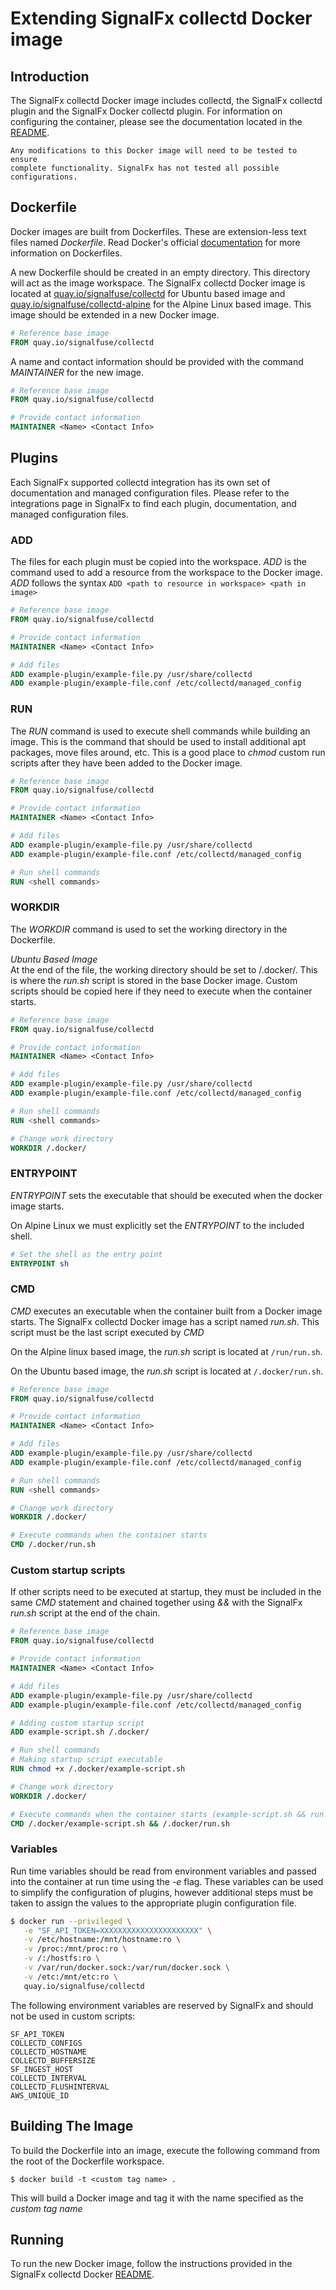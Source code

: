 # Extending SignalFx collectd Docker image

## Introduction

The SignalFx collectd Docker image includes collectd, the SignalFx collectd 
plugin and the SignalFx Docker collectd plugin. For information on 
configuring the container, please see the documentation located in the 
[README](../README.md).

```
Any modifications to this Docker image will need to be tested to ensure 
complete functionality. SignalFx has not tested all possible configurations.
```

## Dockerfile

Docker images are built from Dockerfiles. These are extension-less text files 
named *Dockerfile*. Read Docker's official 
[documentation](https://docs.docker.com/engine/reference/builder/) for more 
information on Dockerfiles.

A new Dockerfile should be created in an empty directory. This 
directory will act as the image workspace. The SignalFx collectd Docker 
image is located at 
[quay.io/signalfuse/collectd](https://quay.io/repository/signalfuse/collectd)
for Ubuntu based image and 
[quay.io/signalfuse/collectd-alpine](https://quay.io/repository/signalfuse/collectd-alpine)
for the Alpine Linux based image. 
This image should be extended in a new Docker image.  

```Dockerfile
# Reference base image
FROM quay.io/signalfuse/collectd
```

A name and contact information should be provided with the command *MAINTAINER*
for the new image.

```Dockerfile
# Reference base image
FROM quay.io/signalfuse/collectd

# Provide contact information
MAINTAINER <Name> <Contact Info>
```

## Plugins

Each SignalFx supported collectd integration has its own set of documentation
and managed configuration files. Please refer to the integrations page in 
SignalFx to find each plugin, documentation, and managed 
configuration files.

### ADD

The files for each plugin must be copied into the workspace. *ADD* is the 
command used to add a resource from the workspace to the Docker image. *ADD*
follows the syntax ```ADD <path to resource in workspace> <path in image>```

```Dockerfile
# Reference base image
FROM quay.io/signalfuse/collectd

# Provide contact information
MAINTAINER <Name> <Contact Info>

# Add files
ADD example-plugin/example-file.py /usr/share/collectd
ADD example-plugin/example-file.conf /etc/collectd/managed_config
```

### RUN

The *RUN* command is used to execute shell commands while building an image.
This is the command that should be used to install additional apt packages, 
move files around, etc.  This is a good place to *chmod* custom run scripts 
after they have been added to the Docker image.

```Dockerfile
# Reference base image
FROM quay.io/signalfuse/collectd

# Provide contact information
MAINTAINER <Name> <Contact Info>

# Add files
ADD example-plugin/example-file.py /usr/share/collectd
ADD example-plugin/example-file.conf /etc/collectd/managed_config

# Run shell commands
RUN <shell commands>
```

### WORKDIR

The *WORKDIR* command is used to set the working directory in the Dockerfile.

*Ubuntu Based Image*\
At the end of the file, the working directory should be set to /.docker/.
This is where the *run.sh* script is stored in the base Docker image. Custom
scripts should be copied here if they need to execute when the container 
starts.

```Dockerfile
# Reference base image
FROM quay.io/signalfuse/collectd

# Provide contact information
MAINTAINER <Name> <Contact Info>

# Add files
ADD example-plugin/example-file.py /usr/share/collectd
ADD example-plugin/example-file.conf /etc/collectd/managed_config

# Run shell commands
RUN <shell commands>

# Change work directory
WORKDIR /.docker/
```

### ENTRYPOINT
*ENTRYPOINT* sets the executable that should be executed when the docker image
starts.  

On Alpine Linux we must explicitly set the *ENTRYPOINT* to the included shell.

```Dockerfile
# Set the shell as the entry point
ENTRYPOINT sh
```

### CMD

*CMD* executes an executable when the container built from a Docker image 
starts. The SignalFx collectd Docker image has a script named *run.sh*. This 
script must be the last script executed by
*CMD*

On the Alpine linux based image, the *run.sh* script is located at 
`/run/run.sh`.

On the Ubuntu based image, the *run.sh* script is located at `/.docker/run.sh`.

```Dockerfile
# Reference base image
FROM quay.io/signalfuse/collectd

# Provide contact information
MAINTAINER <Name> <Contact Info>

# Add files
ADD example-plugin/example-file.py /usr/share/collectd
ADD example-plugin/example-file.conf /etc/collectd/managed_config

# Run shell commands
RUN <shell commands>

# Change work directory
WORKDIR /.docker/

# Execute commands when the container starts
CMD /.docker/run.sh
```

### Custom startup scripts

If other scripts need to be executed at startup, they must be included in the
same *CMD* statement and chained together using *&&* with the SignalFx *run.sh*
script at the end of the chain.

```Dockerfile
# Reference base image
FROM quay.io/signalfuse/collectd

# Provide contact information
MAINTAINER <Name> <Contact Info>

# Add files
ADD example-plugin/example-file.py /usr/share/collectd
ADD example-plugin/example-file.conf /etc/collectd/managed_config

# Adding custom startup script
ADD example-script.sh /.docker/

# Run shell commands
# Making startup script executable
RUN chmod +x /.docker/example-script.sh

# Change work directory
WORKDIR /.docker/

# Execute commands when the container starts (example-script.sh && run.sh)
CMD /.docker/example-script.sh && /.docker/run.sh
```

### Variables

Run time variables should be read from environment variables and passed into 
the container at run time using the ​*-e*​ flag.  These variables can be used to 
simplify the configuration of plugins, however additional steps must be taken 
to assign the values to the appropriate plugin configuration file.

```BASH
$ docker run --privileged \
   -e "SF_API_TOKEN=XXXXXXXXXXXXXXXXXXXXXX" \
   -v /etc/hostname:/mnt/hostname:ro \
   -v /proc:/mnt/proc:ro \
   -v /:/hostfs:ro \
   -v /var/run/docker.sock:/var/run/docker.sock \
   -v /etc:/mnt/etc:ro \
   quay.io/signalfuse/collectd
```

The following environment variables are reserved by SignalFx and should not be
used in custom scripts:

```
SF_API_TOKEN
COLLECTD_CONFIGS
COLLECTD_HOSTNAME
COLLECTD_BUFFERSIZE
SF_INGEST_HOST
COLLECTD_INTERVAL
COLLECTD_FLUSHINTERVAL
AWS_UNIQUE_ID
```

## Building The Image

To build the Dockerfile into an image, execute the following command from the
root of the Dockerfile workspace.

```
$ docker build -t <custom tag name> .
```

This will build a Docker image and tag it with the name specified as the 
*custom tag name*

## Running

To run the new Docker image, follow the instructions provided in the SignalFx
collectd Docker [README](../README.md).
